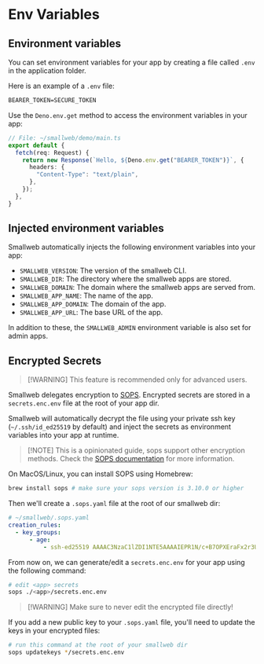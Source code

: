 # Env Variables

## Environment variables

You can set environment variables for your app by creating a file called `.env` in the application folder.

Here is an example of a `.env` file:

```txt
BEARER_TOKEN=SECURE_TOKEN
```

Use the `Deno.env.get` method to access the environment variables in your app:

```ts
// File: ~/smallweb/demo/main.ts
export default {
  fetch(req: Request) {
    return new Response(`Hello, ${Deno.env.get("BEARER_TOKEN")}`, {
      headers: {
        "Content-Type": "text/plain",
      },
    });
  },
}
```

## Injected environment variables

Smallweb automatically injects the following environment variables into your app:

- `SMALLWEB_VERSION`: The version of the smallweb CLI.
- `SMALLWEB_DIR`: The directory where the smallweb apps are stored.
- `SMALLWEB_DOMAIN`: The domain where the smallweb apps are served from.
- `SMALLWEB_APP_NAME`: The name of the app.
- `SMALLWEB_APP_DOMAIN`: The domain of the app.
- `SMALLWEB_APP_URL`: The base URL of the app.

In addition to these, the `SMALLWEB_ADMIN` environment variable is also set for admin apps.

## Encrypted Secrets

> [!WARNING] This feature is recommended only for advanced users.

Smallweb delegates encryption to [SOPS](https://github.com/getsops/sops). Encrypted secrets are stored in a `secrets.enc.env` file at the root of your app dir.

Smallweb will automatically decrypt the file using your private ssh key (`~/.ssh/id_ed25519` by default) and inject the secrets as environment variables into your app at runtime.

> [!NOTE] This is a opinionated guide, sops support other encryption methods.
> Check the [SOPS documentation](https://github.com/getsops/sops) for more information.

On MacOS/Linux, you can install SOPS using Homebrew:

```sh
brew install sops # make sure your sops version is 3.10.0 or higher
```

Then we'll create a `.sops.yaml` file at the root of our smallweb dir:

```yaml
# ~/smallweb/.sops.yaml
creation_rules:
  - key_groups:
      - age:
          - ssh-ed25519 AAAAC3NzaC1lZDI1NTE5AAAAIEPR1N/c+B7OPXEraFx2r3UHViHFbZ2Afg8VQLQ59ZKd # your ssh public key
```

From now on, we can generate/edit a `secrets.enc.env` for your app using the following command:

```sh
# edit <app> secrets
sops ./<app>/secrets.enc.env
```

> [!WARNING] Make sure to never edit the encrypted file directly!

If you add a new public key to your `.sops.yaml` file, you'll need to update the keys in your encrypted files:

```sh
# run this command at the root of your smallweb dir
sops updatekeys */secrets.enc.env
```
